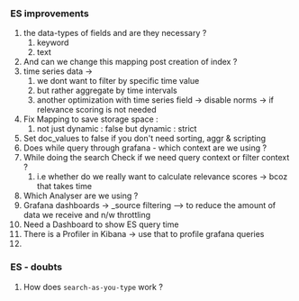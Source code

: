 ### ES improvements

1. the data-types of fields and are they necessary ? 
   1. keyword
   2. text 
2. And can we change this mapping post creation of index ?
3. time series data -> 
   1. we dont want to filter by specific time value
   2. but rather aggregate by time intervals
   3. another optimization with time series field -> disable norms -> if relevance scoring is not needed
4. Fix Mapping to save storage space :
   1. not just dynamic : false but dynamic : strict
5. Set doc_values to false if you don't need sorting, aggr & scripting
6. Does while query through grafana - which context are we using ?
7. While doing the search Check if we need query context or filter context ?
   1. i.e whether do we really want to calculate relevance scores -> bcoz that takes time
8. Which Analyser are we using ?
9. Grafana dashboards -> _source filtering --> to reduce the amount of data we receive and n/w throttling
10. Need a Dashboard to show ES query time
11. There is a Profiler in Kibana -> use that to profile grafana queries
12. 


### ES - doubts

1. How does `search-as-you-type` work ?
